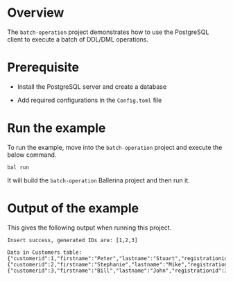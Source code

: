 # Overview

The `batch-operation` project demonstrates how to use the PostgreSQL client to execute a batch of DDL/DML operations.

# Prerequisite

* Install the PostgreSQL server and create a database 

* Add required configurations in the `Config.toml` file 

# Run the example
 
To run the example, move into the `batch-operation` project and execute the below command.
 
```shell
bal run
```
It will build the `batch-operation` Ballerina project and then run it.

# Output of the example

This gives the following output when running this project.

```shell
Insert success, generated IDs are: [1,2,3]

Data in Customers table:
{"customerid":1,"firstname":"Peter","lastname":"Stuart","registrationid":1,"creditlimit":5000.75,"country":"USA"}
{"customerid":2,"firstname":"Stephanie","lastname":"Mike","registrationid":2,"creditlimit":8000.0,"country":"USA"}
{"customerid":3,"firstname":"Bill","lastname":"John","registrationid":3,"creditlimit":3000.25,"country":"USA"}
```
